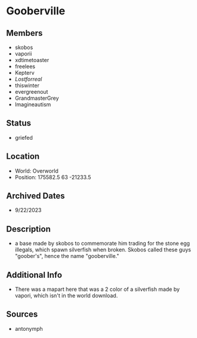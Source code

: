 # Gooberville

## Members
- skobos
- vaporii
- xdtimetoaster
- freelees
- Kepterv
- _Lostforreal_
- thiswinter
- evergreenout
- GrandmasterGrey
- lmagineautism

## Status
- griefed

## Location
- World: Overworld
- Position: 175582.5 63 -21233.5

## Archived Dates
- 9/22/2023

## Description
- a base made by skobos to commemorate him trading for the stone egg illegals, which spawn silverfish when broken. Skobos called these guys "goober's", hence the name "gooberville."

## Additional Info
- There was a mapart here that was a 2 color of a silverfish made by vapori, which isn't in the world download.

## Sources
- antonymph
